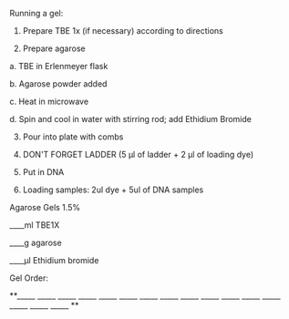 Running a gel:

 

1)    Prepare TBE 1x (if necessary) according to directions

2)    Prepare agarose

a.      TBE in Erlenmeyer flask

b.     Agarose powder added

c.      Heat in microwave

d.     Spin and cool in water with stirring rod; add Ethidium Bromide

3)    Pour into plate with combs

4)    DON'T FORGET LADDER (5 μl of ladder + 2 μl of loading dye)

5)    Put in DNA

6)    Loading samples: 2ul dye + 5ul of DNA samples



Agarose Gels 1.5%

 

____ml TBE1X

____g agarose

____μl Ethidium bromide



 

Gel Order:

 

**_____  _____ _____  _____  _____ _____  _____  _____ _____  _____  _____ _____  _____  _____ _____  _____  **



 